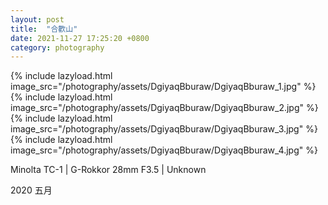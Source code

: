 ```yaml
---
layout: post
title:  "合歡山"
date: 2021-11-27 17:25:20 +0800
category: photography
---
```


{% include lazyload.html image_src="/photography/assets/DgiyaqBburaw/DgiyaqBburaw_1.jpg" %}
{% include lazyload.html image_src="/photography/assets/DgiyaqBburaw/DgiyaqBburaw_2.jpg" %}
{% include lazyload.html image_src="/photography/assets/DgiyaqBburaw/DgiyaqBburaw_3.jpg" %}
{% include lazyload.html image_src="/photography/assets/DgiyaqBburaw/DgiyaqBburaw_4.jpg" %}

Minolta TC-1 | G-Rokkor 28mm F3.5 | Unknown

2020 五月
